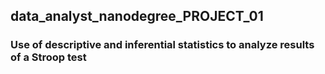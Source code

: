 ## data_analyst_nanodegree_PROJECT_01
### Use of descriptive and inferential statistics to analyze results of a Stroop test
